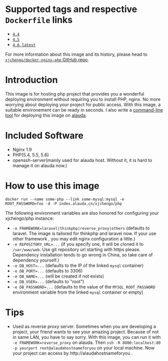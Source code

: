 # Supported tags and respective `Dockerfile` links

-	[`4.4`](https://github.com/xjchengo/docker-nginx-php/blob/master/5.4/Dockerfile)
-	[`4.5`](https://github.com/xjchengo/docker-nginx-php/blob/master/5.5/Dockerfile)
-	[`4.6`, `latest`](https://github.com/xjchengo/docker-nginx-php/blob/master/5.6/Dockerfile)

For more information about this image and its history, please head to [`xjchengo/docker-nginx-php` GitHub repo](https://github.com/xjchengo/docker-nginx-php).

# Introduction

This image is for hosting php project that provides you a wonderful deploying environment without requiring you to install PHP,  nginx. No more worrying about deploying your project for public access. With this image, a suitable environement can be ready in seconds. I also write a [command-line tool](https://packagist.org/packages/xjchen/alauda) for deploying this image on [alauda](https://www.alauda.cn).

# Included Software

-	Nginx 1.9
-	PHP(5.4, 5.5, 5.6)
-	openssh-server(mainly used for alauda host. Without it, it is hard to manage it on alauda now.)

# How to use this image

	docker run --name some-php --link some-mysql:mysql -e ROOT_PASSWORD=foo -d -P index.alauda.cn/xjchengo/php
	
The following environment variables are also honored for configuring your xjchengo/php instance:

-	`-e FRAMEWORK=laravel|thinkphp|reverse_proxy|others` (defaults to laravel. The image is tailored for thinkphp and laravel now. If your use other framework , you may edit nginx configuration a little.) 
-	`-e REPOSITORY_URL=...` (if you specify one, it will be cloned it to `/var/www/web`. Use git repository url starting with https please. Dependency installation tends to go wrong in China, so take care of dependency yourself.)
-	`-e DB_HOST=...` (defaults to the IP of the linked `mysql` container)
-	`-e DB_PORT=...` (defaults to 3306)
-	`-e DB_NAME=...` (will be created if not exists)
-	`-e DB_USER=...` (defaults to "root")
-	`-e DB_PASSWORD=...` (defaults to the value of the `MYSQL_ROOT_PASSWORD` environment variable from the linked `mysql` container or empty)

# Tips

-	Used as reverse proxy server. Sometimes when you are developing a project, your friend wants to see your amazing project. Because of not in same LAN, you have to say sorry. With this image, you can run it with `-e FRAMEWORK=reverse_proxy` on alauda. Then `ssh -R 8080:localhost:80 -p yourport root@alaudahostnameforyou` on your local machine. Now your project can access by http://alaudahostnameforyou .


